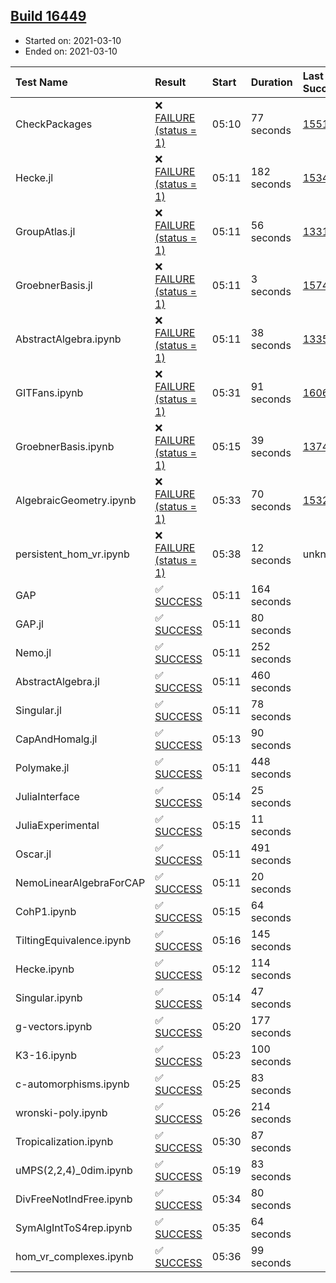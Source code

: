 ## [Build 16449](https://oscarci.mathematik.uni-kl.de/job/oscar/16449/)

* Started on: 2021-03-10
* Ended on: 2021-03-10

| Test Name    | Result | Start | Duration | Last Success | First Failure |
|:-------------|:-------|:------|:---------|:-------------|:--------------|
| CheckPackages | ❌ [FAILURE (status = 1)](https://oscarci.mathematik.uni-kl.de/job/oscar/16449/artifact/logs/build-16449/CheckPackages.log) | 05:10 | 77 seconds | [15514](https://oscarci.mathematik.uni-kl.de/job/oscar/15514/) | [15515](https://oscarci.mathematik.uni-kl.de/job/oscar/15515/) |
| Hecke.jl | ❌ [FAILURE (status = 1)](https://oscarci.mathematik.uni-kl.de/job/oscar/16449/artifact/logs/build-16449/Hecke.jl.log) | 05:11 | 182 seconds | [15344](https://oscarci.mathematik.uni-kl.de/job/oscar/15344/) | [15348](https://oscarci.mathematik.uni-kl.de/job/oscar/15348/) |
| GroupAtlas.jl | ❌ [FAILURE (status = 1)](https://oscarci.mathematik.uni-kl.de/job/oscar/16449/artifact/logs/build-16449/GroupAtlas.jl.log) | 05:11 | 56 seconds | [13311](https://oscarci.mathematik.uni-kl.de/job/oscar/13311/) | [13312](https://oscarci.mathematik.uni-kl.de/job/oscar/13312/) |
| GroebnerBasis.jl | ❌ [FAILURE (status = 1)](https://oscarci.mathematik.uni-kl.de/job/oscar/16449/artifact/logs/build-16449/GroebnerBasis.jl.log) | 05:11 | 3 seconds | [15745](https://oscarci.mathematik.uni-kl.de/job/oscar/15745/) | [15746](https://oscarci.mathematik.uni-kl.de/job/oscar/15746/) |
| AbstractAlgebra.ipynb | ❌ [FAILURE (status = 1)](https://oscarci.mathematik.uni-kl.de/job/oscar/16449/artifact/logs/build-16449/AbstractAlgebra.ipynb.log) | 05:11 | 38 seconds | [13355](https://oscarci.mathematik.uni-kl.de/job/oscar/13355/) | [13356](https://oscarci.mathematik.uni-kl.de/job/oscar/13356/) |
| GITFans.ipynb | ❌ [FAILURE (status = 1)](https://oscarci.mathematik.uni-kl.de/job/oscar/16449/artifact/logs/build-16449/GITFans.ipynb.log) | 05:31 | 91 seconds | [16068](https://oscarci.mathematik.uni-kl.de/job/oscar/16068/) | [16069](https://oscarci.mathematik.uni-kl.de/job/oscar/16069/) |
| GroebnerBasis.ipynb | ❌ [FAILURE (status = 1)](https://oscarci.mathematik.uni-kl.de/job/oscar/16449/artifact/logs/build-16449/GroebnerBasis.ipynb.log) | 05:15 | 39 seconds | [13748](https://oscarci.mathematik.uni-kl.de/job/oscar/13748/) | [13749](https://oscarci.mathematik.uni-kl.de/job/oscar/13749/) |
| AlgebraicGeometry.ipynb | ❌ [FAILURE (status = 1)](https://oscarci.mathematik.uni-kl.de/job/oscar/16449/artifact/logs/build-16449/AlgebraicGeometry.ipynb.log) | 05:33 | 70 seconds | [15322](https://oscarci.mathematik.uni-kl.de/job/oscar/15322/) | [15323](https://oscarci.mathematik.uni-kl.de/job/oscar/15323/) |
| persistent_hom_vr.ipynb | ❌ [FAILURE (status = 1)](https://oscarci.mathematik.uni-kl.de/job/oscar/16449/artifact/logs/build-16449/persistent_hom_vr.ipynb.log) | 05:38 | 12 seconds | unknown | unknown |
| GAP | ✅ [SUCCESS](https://oscarci.mathematik.uni-kl.de/job/oscar/16449/artifact/logs/build-16449/GAP.log) | 05:11 | 164 seconds |  |  |
| GAP.jl | ✅ [SUCCESS](https://oscarci.mathematik.uni-kl.de/job/oscar/16449/artifact/logs/build-16449/GAP.jl.log) | 05:11 | 80 seconds |  |  |
| Nemo.jl | ✅ [SUCCESS](https://oscarci.mathematik.uni-kl.de/job/oscar/16449/artifact/logs/build-16449/Nemo.jl.log) | 05:11 | 252 seconds |  |  |
| AbstractAlgebra.jl | ✅ [SUCCESS](https://oscarci.mathematik.uni-kl.de/job/oscar/16449/artifact/logs/build-16449/AbstractAlgebra.jl.log) | 05:11 | 460 seconds |  |  |
| Singular.jl | ✅ [SUCCESS](https://oscarci.mathematik.uni-kl.de/job/oscar/16449/artifact/logs/build-16449/Singular.jl.log) | 05:11 | 78 seconds |  |  |
| CapAndHomalg.jl | ✅ [SUCCESS](https://oscarci.mathematik.uni-kl.de/job/oscar/16449/artifact/logs/build-16449/CapAndHomalg.jl.log) | 05:13 | 90 seconds |  |  |
| Polymake.jl | ✅ [SUCCESS](https://oscarci.mathematik.uni-kl.de/job/oscar/16449/artifact/logs/build-16449/Polymake.jl.log) | 05:11 | 448 seconds |  |  |
| JuliaInterface | ✅ [SUCCESS](https://oscarci.mathematik.uni-kl.de/job/oscar/16449/artifact/logs/build-16449/JuliaInterface.log) | 05:14 | 25 seconds |  |  |
| JuliaExperimental | ✅ [SUCCESS](https://oscarci.mathematik.uni-kl.de/job/oscar/16449/artifact/logs/build-16449/JuliaExperimental.log) | 05:15 | 11 seconds |  |  |
| Oscar.jl | ✅ [SUCCESS](https://oscarci.mathematik.uni-kl.de/job/oscar/16449/artifact/logs/build-16449/Oscar.jl.log) | 05:11 | 491 seconds |  |  |
| NemoLinearAlgebraForCAP | ✅ [SUCCESS](https://oscarci.mathematik.uni-kl.de/job/oscar/16449/artifact/logs/build-16449/NemoLinearAlgebraForCAP.log) | 05:11 | 20 seconds |  |  |
| CohP1.ipynb | ✅ [SUCCESS](https://oscarci.mathematik.uni-kl.de/job/oscar/16449/artifact/logs/build-16449/CohP1.ipynb.log) | 05:15 | 64 seconds |  |  |
| TiltingEquivalence.ipynb | ✅ [SUCCESS](https://oscarci.mathematik.uni-kl.de/job/oscar/16449/artifact/logs/build-16449/TiltingEquivalence.ipynb.log) | 05:16 | 145 seconds |  |  |
| Hecke.ipynb | ✅ [SUCCESS](https://oscarci.mathematik.uni-kl.de/job/oscar/16449/artifact/logs/build-16449/Hecke.ipynb.log) | 05:12 | 114 seconds |  |  |
| Singular.ipynb | ✅ [SUCCESS](https://oscarci.mathematik.uni-kl.de/job/oscar/16449/artifact/logs/build-16449/Singular.ipynb.log) | 05:14 | 47 seconds |  |  |
| g-vectors.ipynb | ✅ [SUCCESS](https://oscarci.mathematik.uni-kl.de/job/oscar/16449/artifact/logs/build-16449/g-vectors.ipynb.log) | 05:20 | 177 seconds |  |  |
| K3-16.ipynb | ✅ [SUCCESS](https://oscarci.mathematik.uni-kl.de/job/oscar/16449/artifact/logs/build-16449/K3-16.ipynb.log) | 05:23 | 100 seconds |  |  |
| c-automorphisms.ipynb | ✅ [SUCCESS](https://oscarci.mathematik.uni-kl.de/job/oscar/16449/artifact/logs/build-16449/c-automorphisms.ipynb.log) | 05:25 | 83 seconds |  |  |
| wronski-poly.ipynb | ✅ [SUCCESS](https://oscarci.mathematik.uni-kl.de/job/oscar/16449/artifact/logs/build-16449/wronski-poly.ipynb.log) | 05:26 | 214 seconds |  |  |
| Tropicalization.ipynb | ✅ [SUCCESS](https://oscarci.mathematik.uni-kl.de/job/oscar/16449/artifact/logs/build-16449/Tropicalization.ipynb.log) | 05:30 | 87 seconds |  |  |
| uMPS(2,2,4)_0dim.ipynb | ✅ [SUCCESS](https://oscarci.mathematik.uni-kl.de/job/oscar/16449/artifact/logs/build-16449/uMPS-2-2-4-_0dim.ipynb.log) | 05:19 | 83 seconds |  |  |
| DivFreeNotIndFree.ipynb | ✅ [SUCCESS](https://oscarci.mathematik.uni-kl.de/job/oscar/16449/artifact/logs/build-16449/DivFreeNotIndFree.ipynb.log) | 05:34 | 80 seconds |  |  |
| SymAlgIntToS4rep.ipynb | ✅ [SUCCESS](https://oscarci.mathematik.uni-kl.de/job/oscar/16449/artifact/logs/build-16449/SymAlgIntToS4rep.ipynb.log) | 05:35 | 64 seconds |  |  |
| hom_vr_complexes.ipynb | ✅ [SUCCESS](https://oscarci.mathematik.uni-kl.de/job/oscar/16449/artifact/logs/build-16449/hom_vr_complexes.ipynb.log) | 05:36 | 99 seconds |  |  |
